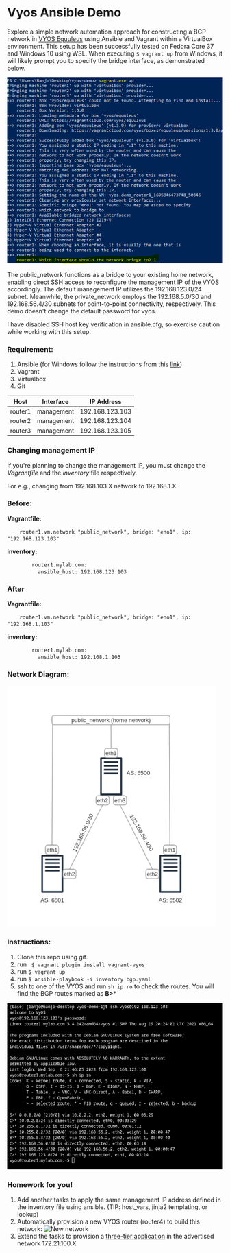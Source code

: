 # Vyos Ansible Demo

Explore a simple network automation approach for constructing a BGP network in [VYOS Equuleus](https://app.vagrantup.com/vyos/boxes/equuleus) using Ansible and Vagrant within a VirtualBox environment. This setup has been successfully tested on Fedora Core 37 and Windows 10 using WSL. When executing ```$ vagrant up``` from Windows, it will likely prompt you to specify the bridge interface, as demonstrated below.


![Windows](images/win32.PNG)


The public_network functions as a bridge to your existing home network, enabling direct SSH access to reconfigure the management IP of the VYOS accordingly. The default management IP utilizes the 192.168.123.0/24 subnet. Meanwhile, the private_network employs the 192.168.5.0/30 and 192.168.56.4/30 subnets for point-to-point connectivity, respectively. This demo doesn't change the default password for vyos.

I have disabled SSH host key verification in ansible.cfg, so exercise caution while working with this setup. 


### Requirement:

1. Ansible (for Windows follow the instructions from this [link](https://docs.ansible.com/ansible/latest/os_guide/windows_faq.html))
2. Vagrant
3. Virtualbox
4. Git

| Host    | Interface  | IP Address      |
| ------- | -----------| --------------- |
| router1 | management | 192.168.123.103 |
| router2 | management | 192.168.123.104 |
| router3 | management | 192.168.123.105 |


### Changing management IP
If you're planning to change the management IP, you must change the *Vagrantfile* and the *inventory* file respectively.  

For e.g., changing from 192.168.103.X network to 192.168.1.X


### Before:

**Vagrantfile:**
```
    router1.vm.network "public_network", bridge: "eno1", ip: "192.168.123.103"
```

**inventory:**
```
        router1.mylab.com:
          ansible_host: 192.168.123.103
```


### After
**Vagrantfile:**
```
    router1.vm.network "public_network", bridge: "eno1", ip: "192.168.1.103"
```

**inventory:**
```
        router1.mylab.com:
          ansible_host: 192.168.1.103
```



### Network Diagram:

![diagram](images/diagram.png)


### Instructions:

1. Clone this repo using git.
2. run ``` $ vagrant plugin install vagrant-vyos```
3. run ``` $ vagrant up ```
4. run ``` $ ansible-playbook -i inventory bgp.yaml ```
5. ssh to one of the VYOS and run ``` sh ip ro ``` to check the routes. You will find the BGP routes marked as **B>***
   
![diagram](images/vyos_terminal.png)


### Homework for you!
1. Add another tasks to apply the same management IP address defined in the inventory file using ansible. (TIP: host_vars, jinja2 templating, or lookup)
2. Automatically provision a new VYOS router (router4) to build this network:
   ![New network](images/new_network.png)
3. Extend the tasks to provision a [three-tier application](https://github.com/itsbanjo/concession-kiosk-demo) in the advertised network 172.21.100.X
   


